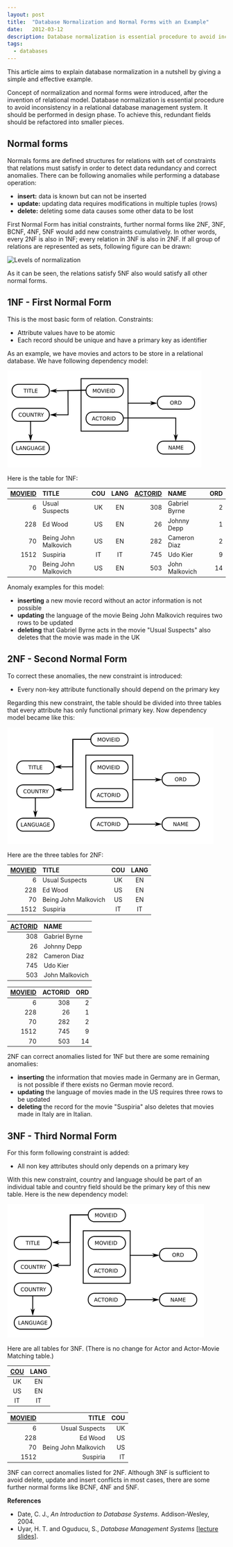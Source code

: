 ```yaml
---
layout: post
title:  "Database Normalization and Normal Forms with an Example"
date:   2012-03-12
description: Database normalization is essential procedure to avoid inconsistency in a relational database management system. This article aims to explain database normalization in a nutshell by giving a simple and effective example.
tags:
  - databases
---
```


This article aims to explain database normalization in a nutshell by giving a simple and effective example.

Concept of normalization and normal forms were introduced, after the invention of relational model.
Database normalization is essential procedure to avoid inconsistency in a relational database management system.
It should be performed in design phase. To achieve this, redundant fields should be refactored into smaller pieces.

## Normal forms

Normals forms are defined structures for relations with set of constraints that relations must satisfy in order
to detect data redundancy and correct anomalies.
There can be following anomalies while performing a database operation:

* **insert:** data is known but can not be inserted
* **update:** updating data requires modifications in multiple tuples (rows)
* **delete:** deleting some data causes some other data to be lost

First Normal Form has initial constraints, further normal forms like 2NF, 3NF, BCNF, 4NF, 5NF would add new constraints cumulatively.
In other words, every 2NF is also in 1NF; every relation in 3NF is also in 2NF.
If all group of relations are represented as sets, following figure can be drawn:

<img src="{{ site.url }}/images/db-norm/levels-of-normalization.svg" alt="Levels of normalization" style="width: 400px;"/>

<!-- ![Levels of normalization]({{ site.url }}/images/db-norm/levels-of-normalization.png) -->

As it can be seen, the relations satisfy 5NF also would satisfy all other normal forms.

## 1NF - First Normal Form

This is the most basic form of relation. Constraints:

* Attribute values have to be atomic
* Each record should be unique and have a primary key as identifier

As an example, we have movies and actors to be store in a relational database.
We have following dependency model:

![Dependency diagram for 1NF](/images/db-norm/1nf-dependency.png)

Here is the table for 1NF:

| <u>MOVIEID</u> | TITLE |COU|LANG|<u>ACTORID</u>|NAME|ORD|
|-:|:-|:-:|:-:|-:|:-|-:|
|6|Usual Suspects|UK|EN|308|Gabriel Byrne|2|
|228|Ed Wood|US|EN|26|Johnny Depp|1|
|70|Being John Malkovich|US|EN|282|Cameron Diaz|2|
|1512|Suspiria|IT|IT|745|Udo Kier|9|
|70|Being John Malkovich|US|EN|503|John Malkovich|14|

Anomaly examples for this model:

* **inserting** a new movie record without an actor information is not possible
* **updating** the language of the movie Being John Malkovich requires two rows to be updated
* **deleting** that Gabriel Byrne acts in the movie "Usual Suspects" also deletes that the movie was made in the UK

## 2NF - Second Normal Form

To correct these anomalies, the new constraint is introduced:

* Every non-key attribute functionally should depend on the primary key

Regarding this new constraint, the table should be divided into three tables that every attribute has only functional primary key.
Now dependency model became like this:

![Dependency diagram for 2NF](/images/db-norm/2nf-dependency.png)

Here are the three tables for 2NF:

|<u>MOVIEID</u>|TITLE|COU|LANG|
|-:|:-|:-:|:-:|
|6|Usual Suspects|UK|EN|
|228|Ed Wood|US|EN|
|70|Being John Malkovich|US|EN|
|1512|Suspiria|IT|IT|

|<u>ACTORID</u>|NAME|
|-:|:-|
|308|Gabriel Byrne|
|26|Johnny Depp|
|282|Cameron Diaz|
|745|Udo Kier|
|503|John Malkovich|

|<u>MOVIEID</u>| ACTORID| ORD|
|-:|-:|-:|
|6|308|2|
|228|26|1|
|70|282|2|
|1512|745|9|
|70|503|14|

2NF can correct anomalies listed for 1NF but there are some remaining anomalies:

* **inserting** the information that movies made in Germany are in German, is not possible if there exists no German movie record.
* **updating** the language of movies made in the US requires three rows to be updated
* **deleting** the record for the movie "Suspiria" also deletes that movies made in Italy are in Italian.

## 3NF - Third Normal Form

For this form following constraint is added:

* All non key attributes should only depends on a primary key

With this new constraint, country and language should be part of an individual table and country field should be the primary key of this new table.
Here is the new dependency model:

![Dependency diagram for 3NF](/images/db-norm/3nf-dependency.png)

Here are all tables for 3NF. (There is no change for Actor and Actor-Movie Matching table.)


|<u>COU</u>|LANG|
|:-:|:-:|
|UK|EN|
|US|EN|
|IT|IT|

|<u>MOVIEID</u>|TITLE|COU|
|-:|-:|-:|
|6| Usual Suspects|UK|
|228|Ed Wood|US|
|70|Being John Malkovich|US|
|1512|Suspiria|IT|

3NF can correct anomalies listed for 2NF. Although 3NF is sufficient to avoid delete, update and insert conflicts in most cases, there are some further normal forms like BCNF, 4NF and 5NF.


**References**

* Date, C. J., *An Introduction to Database Systems*. Addison-Wesley, 2004.
* Uyar, H. T. and Oguducu, S., *Database Management Systems* [[lecture slides](http://www.slideshare.net/uyar/tag/blg361e)].
